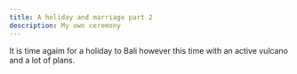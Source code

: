 ```yaml
---
title: A holiday and marriage part 2
description: My own ceremony
---
```


It is time agaim for a holiday to Bali however this time with an active vulcano and a lot of plans.

<!-- more --

Yes it is known for some time now that the vulcano of Bali is spewing smoke.
We have seen this first hand in the airplane yesterday (different flight route it seemed) and to be honest it didn't look that impressive
, Beleive me if i say the news maked it much more worse.

Also they say in the news there are a lot of earthquakes however I haven't felt a single till now.

In a few days we will travel north with a distance of about 60 KM of mount Agung for the wedding ceremony wich will last for 3 days.
I don't know what is going to happen but it will prove to be much fun and a whole new experience.

I will keep you posted :)
